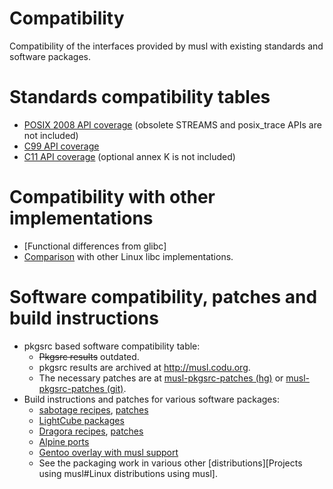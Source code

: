 # Compatibility

Compatibility of the interfaces provided by musl with existing standards and
software packages.

# Standards compatibility tables

- [POSIX 2008 API coverage][POSIX2008] (obsolete STREAMS and posix_trace APIs
  are not included)
- [C99 API coverage][C99]
- [C11 API coverage][C11] (optional annex K is not included)

[POSIX2008]: http://repo.or.cz/w/musl-tools.git/blob_plain/HEAD:/tab_posix.html
[C99]: http://repo.or.cz/w/musl-tools.git/blob_plain/HEAD:/tab_c99.html
[C11]: http://repo.or.cz/w/musl-tools.git/blob_plain/HEAD:/tab_c11.html

# Compatibility with other implementations

- [Functional differences from glibc]
- [Comparison] with other Linux libc implementations.

[Comparison]: https://www.etalabs.net/compare_libcs.html

# Software compatibility, patches and build instructions

- pkgsrc based software compatibility table:
    - ~~Pkgsrc results~~ outdated.
    - pkgsrc results are archived at <http://musl.codu.org>.
    - The necessary patches are at [musl-pkgsrc-patches (hg)] or
      [musl-pkgsrc-patches (git)].
- Build instructions and patches for various software packages:
    - [sabotage recipes], [patches][sabotage patches]
    - [LightCube packages]
    - [Dragora recipes], [patches][Dragora patches]
    - [Alpine ports]
    - [Gentoo overlay with musl support]
    - See the packaging work in various other
      [distributions][Projects using musl#Linux distributions using musl].

[musl-pkgsrc-patches (hg)]: http://bitbucket.org/GregorR/musl-pkgsrc-patches
[musl-pkgsrc-patches (git)]: https://github.com/GregorR/musl-pkgsrc-patches
[sabotage recipes]: http://github.com/sabotage-linux/sabotage/tree/master/pkg
[sabotage patches]: http://github.com/sabotage-linux/sabotage/tree/master/KEEP
[LightCube packages]: https://github.com/jhuntwork/lightcube-bootstrap-musl/tree/master/packages
[Dragora recipes]: http://git.savannah.gnu.org/cgit/dragora.git/tree/recipes
[Dragora patches]: http://git.savannah.gnu.org/cgit/dragora.git/tree/patches
[Alpine ports]: http://git.alpinelinux.org/cgit/aports/tree/main/
[Gentoo overlay with musl support]: http://git.overlays.gentoo.org/gitweb/?p=proj/hardened-dev.git;a=shortlog;h=refs/heads/musl

